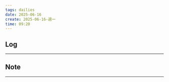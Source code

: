 ```yaml
---
tags: dailies  
date: 2025-06-16
create: 2025-06-16-週一
time: 09:20
---
```

## Log
---


## Note
---

